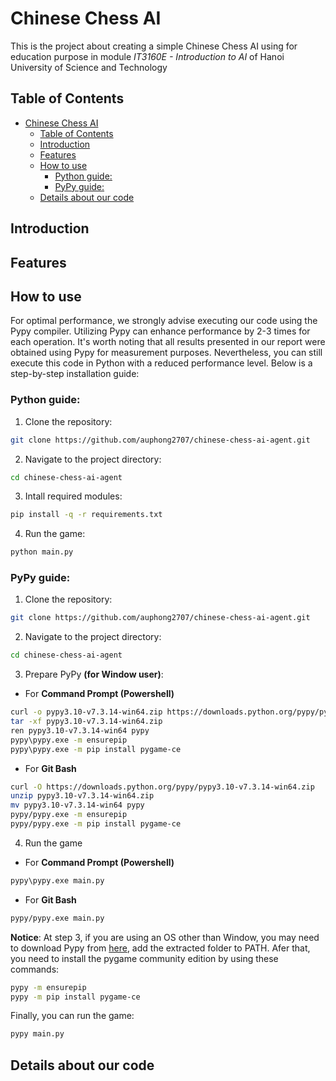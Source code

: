 # Chinese Chess AI

This is the project about creating a simple Chinese Chess AI using for education purpose in module *IT3160E - Introduction to AI* of Hanoi University of Science and Technology

## Table of Contents
- [Chinese Chess AI](#chinese-chess-ai)
  - [Table of Contents](#table-of-contents)
  - [Introduction](#introduction)
  - [Features](#features)
  - [How to use](#how-to-use)
    - [Python guide:](#python-guide)
    - [PyPy guide:](#pypy-guide)
  - [Details about our code](#details-about-our-code)

## Introduction



## Features



## How to use

For optimal performance, we strongly advise executing our code using the Pypy compiler. Utilizing Pypy can enhance performance by 2-3 times for each operation. It's worth noting that all results presented in our report were obtained using Pypy for measurement purposes. Nevertheless, you can still execute this code in Python with a reduced performance level. Below is a step-by-step installation guide:

### Python guide:
1. Clone the repository:
```bash
git clone https://github.com/auphong2707/chinese-chess-ai-agent.git
```
2. Navigate to the project directory:
```bash
cd chinese-chess-ai-agent
```
3. Intall required modules:
```bash
pip install -q -r requirements.txt
```
4. Run the game:
```bash
python main.py
```
### PyPy guide:
1. Clone the repository:
```bash
git clone https://github.com/auphong2707/chinese-chess-ai-agent.git
```
2. Navigate to the project directory:
```bash
cd chinese-chess-ai-agent
```
3. Prepare PyPy **(for Window user)**:
- For **Command Prompt (Powershell)**
```bash
curl -o pypy3.10-v7.3.14-win64.zip https://downloads.python.org/pypy/pypy3.10-v7.3.14-win64.zip
tar -xf pypy3.10-v7.3.14-win64.zip
ren pypy3.10-v7.3.14-win64 pypy
pypy\pypy.exe -m ensurepip
pypy\pypy.exe -m pip install pygame-ce
```
- For **Git Bash**
```bash
curl -O https://downloads.python.org/pypy/pypy3.10-v7.3.14-win64.zip
unzip pypy3.10-v7.3.14-win64.zip
mv pypy3.10-v7.3.14-win64 pypy
pypy/pypy.exe -m ensurepip
pypy/pypy.exe -m pip install pygame-ce
```
4. Run the game
- For **Command Prompt (Powershell)**
```bash
pypy\pypy.exe main.py
```
- For **Git Bash**
```bash
pypy/pypy.exe main.py
```
**Notice**: At step 3, if you are using an OS other than Window, you may need to download Pypy from [here](https://www.pypy.org/download.html), add the extracted folder to PATH. Afer that, you need to install the pygame community edition by using these commands:
```bash
pypy -m ensurepip
pypy -m pip install pygame-ce
```
Finally, you can run the game:
```bash
pypy main.py
```

## Details about our code
